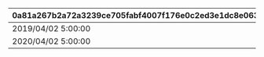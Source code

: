 |0a81a267b2a72a3239ce705fabf4007f176e0c2ed3e1dc8e0631babaa720196b|2aeae5ad88ef9785702f74ec644a53315baaa9c1c002760cc563deda9abf3271|2f8e76087522cc9d79cf707c1133971397967879b506bfa45286f72d05ced77a|c1a77d95ce719f82ce676eb92f0651b975f3b3a8568b17b30e0beab28f6adb3c|e4394150da36e77aa4f14c5406a7d44844b85e4edc2519664b011a73e664cdaf|e83eca6c70be1b82b656b70c03e2a025dd65c2b8f666b0992e4a9c367e55c0ac|c1164ca55fc316e06dbf62c460e17d57198792246010c04320cc2d53a9283239|217bb3c910f7e9ee616cc18704fecca6cd0474f11b767be38782ed68336c8f5d|e6f13009289d7cd22938917f2cd0cfbacbe30adc473238335b2063c25d40dcd7|04a2c2cfd8a58da7532b23fc0668d83beb437698d39ff2f3d671c3cf45841ab5|
| --- | --- | --- | --- | --- | --- | --- | --- | --- | --- |
|2019/04/02 5:00:00|2019/04/08 23:59:59|1001100|2019/03/31|2019/03/31|2019/04/01 23:59:59|1001|0|1001200|2019/04/01 22:00:00|
|2020/04/02 5:00:00|2020/04/08 23:59:59|1002100|2020/04/01|2020/04/01|2020/04/01 23:59:59|1002|1001|1002200|2020/04/01|